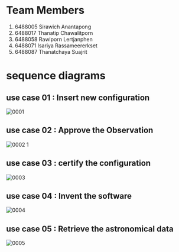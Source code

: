 # Team Members
1. 6488005 Sirawich Anantapong
2. 6488017	Thanatip	Chawalitporn
3. 6488058	Rawiporn 	Lertjanphen
4. 6488071	Isariya	Rassameererkset
5. 6488087	Thanatchaya	Suajrit

# sequence diagrams
## use case 01 : Insert new configuration 
![0001](https://github.com/ICT-Mahidol/Gemini-2023/assets/144013287/87e42e3a-2199-4ad8-b9fd-1d44b8b8d603)


## use case 02 : Approve the Observation
![0002 1](https://github.com/ICT-Mahidol/Gemini-2023/assets/144013287/b95c749f-af2e-4824-90d3-151c73d0f073)


## use case 03 : certify the configuration
![0003](https://github.com/ICT-Mahidol/Gemini-2023/assets/144013287/0c4d565e-e3fb-4bb4-9a79-ca96aa6ddf6c)


## use case 04 : Invent the software
![0004](https://github.com/ICT-Mahidol/Gemini-2023/assets/144013287/eff9af97-ec06-4776-88f4-596cd844bd5d)


## use case 05 : Retrieve the astronomical data
![0005](https://github.com/ICT-Mahidol/Gemini-2023/assets/144013287/c9231f46-67f4-452b-a877-d1f748aab88d)
